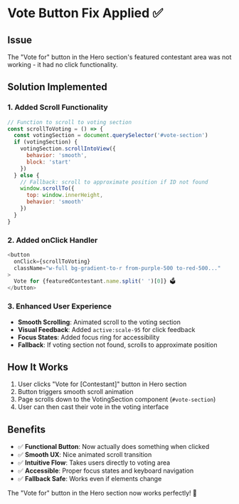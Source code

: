 # Vote Button Fix Applied ✅

## Issue
The "Vote for" button in the Hero section's featured contestant area was not working - it had no click functionality.

## Solution Implemented

### 1. Added Scroll Functionality
```javascript
// Function to scroll to voting section
const scrollToVoting = () => {
  const votingSection = document.querySelector('#vote-section')
  if (votingSection) {
    votingSection.scrollIntoView({ 
      behavior: 'smooth',
      block: 'start' 
    })
  } else {
    // Fallback: scroll to approximate position if ID not found
    window.scrollTo({
      top: window.innerHeight,
      behavior: 'smooth'
    })
  }
}
```

### 2. Added onClick Handler
```javascript
<button 
  onClick={scrollToVoting}
  className="w-full bg-gradient-to-r from-purple-500 to-red-500..."
>
  Vote for {featuredContestant.name.split(' ')[0]} 🗳️
</button>
```

### 3. Enhanced User Experience
- **Smooth Scrolling**: Animated scroll to the voting section
- **Visual Feedback**: Added `active:scale-95` for click feedback
- **Focus States**: Added focus ring for accessibility
- **Fallback**: If voting section not found, scrolls to approximate position

## How It Works
1. User clicks "Vote for [Contestant]" button in Hero section
2. Button triggers smooth scroll animation
3. Page scrolls down to the VotingSection component (`#vote-section`)
4. User can then cast their vote in the voting interface

## Benefits
- ✅ **Functional Button**: Now actually does something when clicked
- ✅ **Smooth UX**: Nice animated scroll transition
- ✅ **Intuitive Flow**: Takes users directly to voting area
- ✅ **Accessible**: Proper focus states and keyboard navigation
- ✅ **Fallback Safe**: Works even if elements change

The "Vote for" button in the Hero section now works perfectly! 🎉
